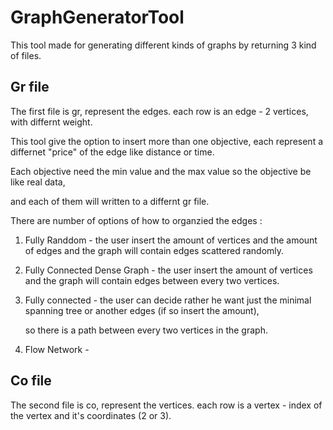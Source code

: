 # GraphGeneratorTool
This tool made for generating different kinds of graphs by returning 3 kind of files. 

## Gr file

The first file is gr, represent the edges. each row is an edge - 2 vertices, with differnt weight. 

This tool give the option to insert more than one objective, each represent a differnet "price" of the edge like distance or time. 

Each objective need the min value and the max value so the objective be like real data,

and each of them will written to a differnt gr file. 

There are number of options of how to organzied the edges : 

1. Fully Randdom - the user insert the amount of vertices and the amount of edges and the graph will contain edges scattered randomly.

2. Fully Connected Dense Graph - the user insert the amount of vertices and the graph will contain edges between every two vertices. 

3. Fully connected - the user can decide rather he want just the minimal spanning tree or another edges (if so insert the amount),

   so there is a path between every two vertices in the graph. 
   
4. Flow Network -    

## Co file

The second file is co, represent the vertices. each row is a vertex - index of the vertex and it's coordinates (2 or 3). 



